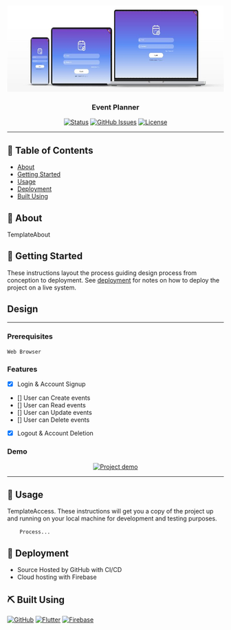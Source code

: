 <p align="center">
    <a href="" rel="noopener">
    <img width=600px height=200px src="assets/images/mockup.jpg" alt="Project Logo"></a>
</p>

<h3 align="center">Event Planner</h3>

<div align="center">

  [![Status](https://img.shields.io/badge/status-active-success.svg?style=for-the-badge)](https://github.com/courierofcode/EventPlanner/)
  [![GitHub Issues](https://img.shields.io/github/issues/courierofcode/EventPlanner.svg?style=for-the-badge)](https://github.com/courierofcode/EventPlanner/issues)
  [![License](https://img.shields.io/badge/license-MIT-blue.svg?style=for-the-badge)](https://github.com/courierofcode/EventPlanner/blob/main/LICENSE)

</div>

---


## 📝 Table of Contents
- [About](#about)
- [Getting Started](#getting_started)
- [Usage](#usage)
- [Deployment](#deployment)
- [Built Using](#built_using)




## 🧐 About <a name = "about"></a>
TemplateAbout

## 🏁 Getting Started <a name = "getting_started"></a>
These instructions layout the process guiding design process from conception to deployment. See [deployment](#deployment) for notes on how to deploy the project on a live system.
## Design
---
### Prerequisites
```
Web Browser
```

### Features
- [x] Login & Account Signup
- [] User can Create events
- [] User can Read events
- [] User can Update events
- [] User can Delete events
- [x] Logout & Account Deletion


### Demo
<p align="center">
    <a href="" rel="noopener">
    <img width=200px height=200px src="" alt="Project demo"></a>
</p>

---
## 🎈 Usage <a name="usage"></a>
TemplateAccess. These instructions will get you a copy of the project up and running on your local machine for development and testing purposes.

```
    Process...
```
## 🚀 Deployment <a name = "deployment"></a>
- Source Hosted by GitHub with CI/CD
- Cloud hosting with Firebase


## ⛏️ Built Using <a name = "built_using"></a>
[<img src="https://upload.wikimedia.org/wikipedia/commons/c/c6/Font_Awesome_5_brands_github-square.svg" width=30 height=30 alt="GitHub">](https://docs.github.com/en)
[<img src="https://upload.wikimedia.org/wikipedia/commons/4/44/Google-flutter-logo.svg" width=90 height=30 alt="Flutter">](https://docs.flutter.dev/)
[<img src="https://upload.wikimedia.org/wikipedia/commons/3/37/Firebase_Logo.svg" width=90 height=30 alt="Firebase">](https://firebase.google.com/docs)
  
